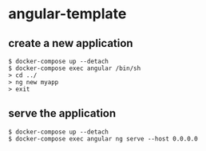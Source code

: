 # angular-template
## create a new application
```
$ docker-compose up --detach
$ docker-compose exec angular /bin/sh
> cd ../
> ng new myapp
> exit
```

## serve the application
```
$ docker-compose up --detach
$ docker-compose exec angular ng serve --host 0.0.0.0
```
